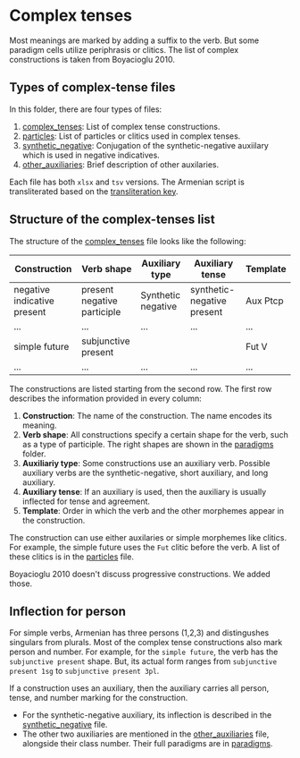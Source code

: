 # Complex tenses

Most meanings are marked by adding a suffix to the verb. But some paradigm cells utilize periphrasis or clitics. The list of complex constructions is taken from Boyacioglu 2010. 

## Types of complex-tense files

In this folder, there are four types of files:
1) [complex_tenses](complex_tenses_tsv/complex_tenses.tsv): List of complex tense constructions.
2) [particles](complex_tenses_tsv/particles.tsv): List of particles or clitics used in complex tenses. 
2) [synthetic_negative](complex_tenses_tsv/synthetic_negative.tsv): Conjugation of the synthetic-negative auxiilary which is used in negative indicatives.
2) [other_auxiliaries](complex_tenses_tsv/other_auxiliaries.tsv): Brief description of other auxilaries. 

Each file has both `xlsx` and `tsv` versions. The Armenian script is transliterated based on the [transliteration key](../transliteration.md).

## Structure of the complex-tenses list

The structure of the [complex_tenses](complex_tenses_tsv/complex_tenses.tsv) file looks like the following: 

|Construction|	Verb shape|	Auxiliary type	|Auxiliary tense|	Template|
|-|-|-|-|-|
|negative indicative present|	present negative participle|	Synthetic negative 	|synthetic-negative present|	Aux Ptcp
|...|...|...|...|...|
simple future|	subjunctive present	|	||	Fut V|
|...|...|...|...|...|

The constructions are listed starting from the second row. The first row describes the information provided in every column:

1) **Construction**: The name of the construction. The name encodes its meaning.
1) **Verb shape**: All constructions specify a certain shape for the verb, such as a type of participle. The right shapes are shown in the [paradigms](../paradigms/) folder.
1) **Auxiliariy type**: Some constructions use an auxiliary verb. Possible auxiliary verbs are the synthetic-negative, short auxiliary, and long auxiliary.
1) **Auxiliary tense**: If an auxiliary is used, then the auxiliary is usually inflected for tense and agreement. 
1) **Template**: Order in which the verb and the other morphemes appear in the construction.

The construction can use either auxilaries or simple morphemes like clitics. For example, the simple future uses the `Fut` clitic before the verb. A list of these clitics is in the [particles](complex_tenses_tsv/particles.tsv) file.

Boyacioglu 2010 doesn't discuss progressive constructions. We added those.

## Inflection for person
For simple verbs, Armenian has three persons (1,2,3) and distingushes singulars from plurals. Most of the complex tense constructions also mark person and number. For example, for the `simple future`, the verb has the `subjunctive present` shape. But, its actual form ranges from `subjunctive present 1sg` to `subjunctive present 3pl`. 

If a construction uses an auxiliary, then the auxiliary carries all person, tense, and number marking for the construction. 
- For the synthetic-negative auxiliary, its inflection is described in the [synthetic_negative](complex_tenses_tsv/synthetic_negative.tsv) file. 
- The other two auxiliaries are  mentioned in the [other_auxiliaries](complex_tenses_tsv/other_auxiliaries.tsv) file, alongside their class number. Their full paradigms are in [paradigms](../paradigms/).



